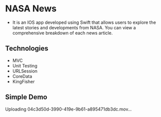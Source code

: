 # NASA News
* It is an IOS app developed using Swift that allows users to explore the latest stories and developments from NASA. You can view a comprehensive breakdown of each news article.
 

## Technologies
* MVC 
* Unit Testing
* URLSession
* CoreData
* KingFisher

## Simple Demo

Uploading 04c3d50d-3990-419e-9b61-a895471db3dc.mov…
